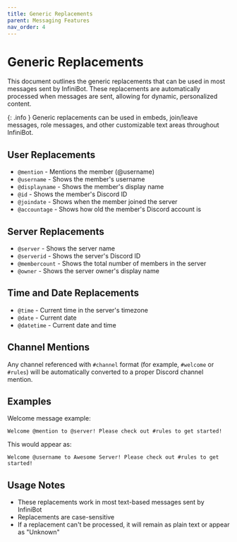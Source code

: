 ```yaml
---
title: Generic Replacements
parent: Messaging Features
nav_order: 4
---
```


# Generic Replacements

This document outlines the generic replacements that can be used in most messages sent by InfiniBot. These replacements are automatically processed when messages are sent, allowing for dynamic, personalized content.

{: .info }
Generic replacements can be used in embeds, join/leave messages, role messages, and other customizable text areas throughout InfiniBot.

## User Replacements

- `@mention` - Mentions the member (@username)
- `@username` - Shows the member's username
- `@displayname` - Shows the member's display name
- `@id` - Shows the member's Discord ID
- `@joindate` - Shows when the member joined the server
- `@accountage` - Shows how old the member's Discord account is

## Server Replacements

- `@server` - Shows the server name
- `@serverid` - Shows the server's Discord ID
- `@membercount` - Shows the total number of members in the server
- `@owner` - Shows the server owner's display name

## Time and Date Replacements

- `@time` - Current time in the server's timezone
- `@date` - Current date
- `@datetime` - Current date and time

## Channel Mentions

Any channel referenced with `#channel` format (for example, `#welcome` or `#rules`) will be automatically converted to a proper Discord channel mention.

## Examples

Welcome message example:
```
Welcome @mention to @server! Please check out #rules to get started!
```

This would appear as:
```
Welcome @username to Awesome Server! Please check out #rules to get started!
```

## Usage Notes

- These replacements work in most text-based messages sent by InfiniBot
- Replacements are case-sensitive
- If a replacement can't be processed, it will remain as plain text or appear as "Unknown"